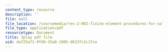 ```yaml
---
content_type: resource
description: ''
file: null
file_location: /coursemedia/res-2-002-finite-element-procedures-for-solids-and-structures-spring-2010/da725a719fd935a81985d6237c2c17ca_L27JVpZoz_Y.pdf
file_type: application/pdf
resourcetype: Document
title: 3play pdf file
uid: da725a71-9fd9-35a8-1985-d6237c2c17ca
---
```

